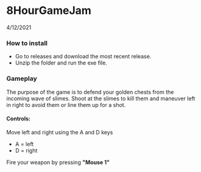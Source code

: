 # 8HourGameJam
4/12/2021

### How to install
* Go to releases and download the most recent release.
* Unzip the folder and run the exe file.

### Gameplay
The purpose of the game is to defend your golden chests from the incoming wave of slimes.
Shoot at the slimes to kill them and maneuver left in right to avoid them or line them up for a shot.

#### Controls:
Move left and right using the A and D keys
* A = left
* D = right

Fire your weapon by pressing **"Mouse 1"**
